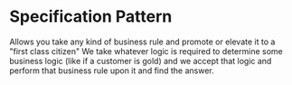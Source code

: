 # Specification Pattern

Allows you take any kind of business rule and promote or elevate it to a "first class citizen"
We take whatever logic is required to determine some business logic (like if a customer is gold) and we accept that logic
and perform that business rule upon it and find the answer.